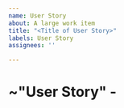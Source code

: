 ```yaml
---
name: User Story
about: A large work item
title: "<Title of User Story>"
labels: User Story
assignees: ''

---
```


# ~"User Story" - <Title of User Story>

## Overview
< An Overview of what this Large task needs involves>
